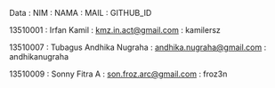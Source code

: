 Data :
 NIM : NAMA : MAIL : GITHUB_ID
 
 13510001 : Irfan Kamil : kmz.in.act@gmail.com : kamilersz
 
 13510007 : Tubagus Andhika Nugraha : andhika.nugraha@gmail.com : andhikanugraha
 
 13510009 : Sonny Fitra A : son.froz.arc@gmail.com :  froz3n

